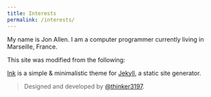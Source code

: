 ```yaml
---
title: Interests
permalink: /interests/
---
```


My name is Jon Allen. I am a computer programmer currently living in Marseille, France.

This site was modified from the following:
<p class="heavy-title"><a href="https://github.com/thinker3197/Ink">Ink</a> is a simple & minimalistic theme for <a href="https://jekyllrb.com">Jekyll</a>, a static site generator.</p>

>Designed and developed by [@thinker3197](https://github.com/thinker3197).

